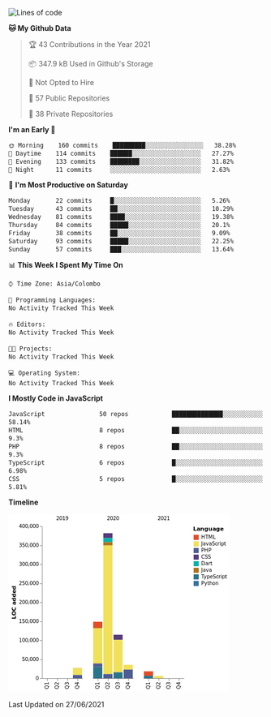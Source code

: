 
<!--START_SECTION:waka-->
![Lines of code](https://img.shields.io/badge/From%20Hello%20World%20I%27ve%20Written-738731%20lines%20of%20code-blue)

**🐱 My Github Data** 

> 🏆 43 Contributions in the Year 2021
 > 
> 📦 347.9 kB Used in Github's Storage 
 > 
> 🚫 Not Opted to Hire
 > 
> 📜 57 Public Repositories 
 > 
> 🔑 38 Private Repositories  
 > 
**I'm an Early 🐤** 

```text
🌞 Morning    160 commits    █████████░░░░░░░░░░░░░░░░   38.28% 
🌆 Daytime    114 commits    ██████░░░░░░░░░░░░░░░░░░░   27.27% 
🌃 Evening    133 commits    ████████░░░░░░░░░░░░░░░░░   31.82% 
🌙 Night      11 commits     ░░░░░░░░░░░░░░░░░░░░░░░░░   2.63%

```
📅 **I'm Most Productive on Saturday** 

```text
Monday       22 commits     █░░░░░░░░░░░░░░░░░░░░░░░░   5.26% 
Tuesday      43 commits     ██░░░░░░░░░░░░░░░░░░░░░░░   10.29% 
Wednesday    81 commits     ████░░░░░░░░░░░░░░░░░░░░░   19.38% 
Thursday     84 commits     █████░░░░░░░░░░░░░░░░░░░░   20.1% 
Friday       38 commits     ██░░░░░░░░░░░░░░░░░░░░░░░   9.09% 
Saturday     93 commits     █████░░░░░░░░░░░░░░░░░░░░   22.25% 
Sunday       57 commits     ███░░░░░░░░░░░░░░░░░░░░░░   13.64%

```


📊 **This Week I Spent My Time On** 

```text
⌚︎ Time Zone: Asia/Colombo

💬 Programming Languages: 
No Activity Tracked This Week

🔥 Editors: 
No Activity Tracked This Week

🐱‍💻 Projects: 
No Activity Tracked This Week

💻 Operating System: 
No Activity Tracked This Week

```

**I Mostly Code in JavaScript** 

```text
JavaScript               50 repos            ██████████████░░░░░░░░░░░   58.14% 
HTML                     8 repos             ██░░░░░░░░░░░░░░░░░░░░░░░   9.3% 
PHP                      8 repos             ██░░░░░░░░░░░░░░░░░░░░░░░   9.3% 
TypeScript               6 repos             █░░░░░░░░░░░░░░░░░░░░░░░░   6.98% 
CSS                      5 repos             █░░░░░░░░░░░░░░░░░░░░░░░░   5.81%

```


**Timeline**

![Chart not found](https://raw.githubusercontent.com/ccweerasinghe1994/ccweerasinghe1994/master/charts/bar_graph.png) 


 Last Updated on 27/06/2021
<!--END_SECTION:waka-->
